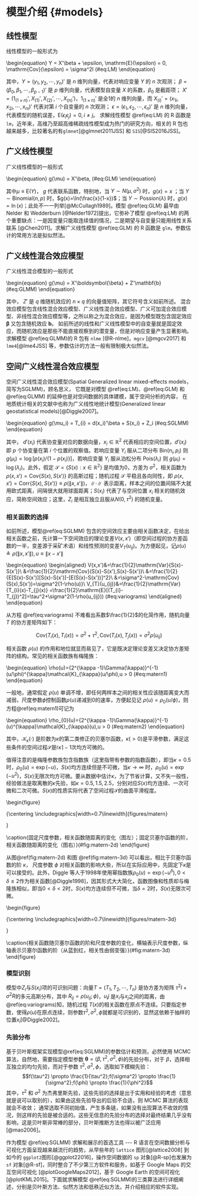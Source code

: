 
# 模型介绍 {#models}

## 线性模型  

线性模型的一般形式为

\begin{equation}
Y = X'\beta + \epsilon, \mathrm{E}(\epsilon) = 0, \mathrm{Cov}(\epsilon) = \sigma^2I  (\#eq:LM)
\end{equation}

其中，$Y = (y_1,y_2,\cdots,y_n)'$ 是 $n$ 维列向量，代表对响应变量 $Y$ 的 $n$ 次观测； 
$\beta = (\beta_0,\beta_1,\cdots,\beta_{p-1})'$ 是 $p$ 维列向量，代表模型自变量 $X$ 的系数，$\beta_0$ 是截距项；
$X' = (1_{(1\times n)}',X_{(1)}',X_{(2)}',\cdots,X_{(n)}')$，$1_{(1\times n)}'$ 是全1的 $n$ 维列向量，而 $X_{(i)}' = (x_{1i},x_{2i},\cdots,x_{ni})'$ 代表对第 $i$ 个自变量的 $n$ 次观测；
$\epsilon = (\epsilon_1,\epsilon_2,\cdots,\epsilon_n)'$ 是 $n$ 维列向量，代表模型的随机误差，$\mathrm{E}(\epsilon_i \epsilon_j) = 0, i \ne j$。 
求解线性模型 \@ref(eq:LM) 的 R 函数是 `lm`，近年来，高维乃至超高维稀疏线性模型成为热门的研究方向，相关的 R 包也越来越多，比较著名的有`glmnet`[@glmnet2011JSS] 和 `SIS`[@SIS2016JSS]。


## 广义线性模型

广义线性模型的一般形式

\begin{equation}
g(\mu) = X'\beta,  (\#eq:GLM)
\end{equation}

其中$\mu \equiv \mathrm{E}(Y)$， $g$ 代表联系函数，特别地，当 $Y \sim N(\mu,\sigma^2)$ 时，$g(x) = x$ ；当 $Y \sim \mathrm{Binomial}(n,p)$ 时，$g(x)=\ln(\frac{x}{1-x})$；当 $Y \sim \mathrm{Possion}(\lambda)$ 时，$g(x) = \ln(x)$；此处不一一列举[@McCullagh1989]。模型 \@ref(eq:GLM) 最早由 Nelder 和 Wedderburn [@Nelder1972]提出，它弥补了模型 \@ref(eq:LM) 的两个重要缺点：一是因变量只能取连续值的情况，二是期望与自变量只能用线性关系联系 [@Chen2011]。求解广义线性模型 \@ref(eq:GLM) 的 R 函数是 `glm`，参数估计的常用方法是拟似然法。

## 广义线性混合效应模型  

广义线性混合模型的一般形式

\begin{equation}
g(\mu) = X'\boldsymbol{\beta} + Z'\mathbf{b}  (\#eq:GLMM)
\end{equation}

其中， $Z'$ 是 $q$ 维随机效应的 $n \times q$ 的向量值矩阵，其它符号含义如前所述。
混合效应模型包含线性混合效应模型、广义线性混合效应模型、广义可加混合效应模型、非线性混合效应模型等，之所以称之为混合效应，是因为模型既包含固定效应 $\boldsymbol{\beta}$ 又包含随机效应 $\mathbf{b}$。 如前所述的线性和广义线性模型中的自变量就是固定效应，而随机效应是那些不能直接观察到的潜变量，但是对响应变量产生显著影响。求解模型 \@ref(eq:GLMM)的 R 包有 `nlme` [@R-nlme]，`mgcv` [@mgcv2017] 和`lme4`[@lme4JSS] 等，参数估计的方法一般有限制极大似然法。

## 空间广义线性混合效应模型

空间广义线性混合效应模型(Spatial Generalized linear mixed-effects models，简写为SGLMM)，顾名思义， 它既是对模型 \@ref(eq:LM)、\@ref(eq:GLM) 和 \@ref(eq:GLMM) 的延伸也是对空间数据的具体建模，属于空间分析的内容， 在地质统计相关的文献中也称为广义线性地统计模型(Generalized linear geostatistical models)[@Diggle2007]。

\begin{equation}
g(\mu_i) = T_{i} = d(x_i)'\beta + S(x_i) + Z_i (\#eq:SGLMM)
\end{equation}

其中， $d'(x_i)$ 代表协变量对应的数据向量，$x_i \in \mathbb{R}^2$ 代表相应的空间位置，$d'(x_i)$ 即 $p$ 个协变量在第 $i$ 个位置的观察值。若响应变量 $Y_i$ 服从二项分布 $\mathrm{Bin}(n_i,p_i)$ 则 $g(\mu_i) = \log[p(x_i)/\{1-p(x_i)\}]$，若响应变量 $Y_i$ 服从泊松分布 $\mathrm{Pois}(\lambda_i)$ 则 $g(\mu_i) = \log(\lambda_i)$。此外，假定 $\mathcal{S} = \{S(x): x \in \mathbb{R}^2\}$ 是均值为0，方差为 $\sigma^2$，相关函数为 $\rho(x,x') = \mathrm{Cov}\{S(x),S(x')\}$ 的高斯过程；随机过程 $\mathcal{S}$ 平稳且各向同性，即 $\rho(x,x') = \mathrm{Corr}\{S(x),S(x')\} \equiv \rho(\|x,x'\|)$，$\|\cdot\|$ 表示距离，样本之间的位置间隔不大就用欧式距离，间隔很大就用球面距离；$S(x_i)$ 代表了与空间位置 $x_i$ 相关的随机效应，简称空间效应；这里，$Z_i$ 是相互独立且服从$N(0,\tau^2)$ 的随机变量。

### 相关函数的选择

如前所述，模型\@ref(eq:SGLMM) 包含的空间效应主要由相关函数决定，在给出相关函数之前，先计算一下空间效应的理论变差$V(x,x')$（即空间过程的协方差函数的一半，变差源于采矿术语）和线性预测的变差$V_{T}(u_{ij})$。为方便起见，记$\rho(u) \triangleq \rho(\|x,x'\|),u \equiv \|x-x'\|$

\begin{equation}
\begin{aligned}
V(x,x')&=\frac{1}{2}\mathrm{Var}\{S(x)-S(x')\}\\
&=\frac{1}{2}\mathrm{Cov}(S(x)-S(x'),S(x)-S(x'))\\
&=\frac{1}{2}\{E[S(x)-S(x')][S(x)-S(x')]-[E(S(x)-S(x'))]^2\}\\
&=\sigma^2-\mathrm{Cov}(S(x),S(x'))=\sigma^2\{1-\rho(u)\}\\
V_{T}(u_{ij})&=\frac{1}{2}\mathrm{Var}\{T_{i}(x)-T_{j}(x)\}
=\frac{1}{2}\mathrm{E}[(T_{i}-T_{j})^2]=\tau^2+\sigma^2(1-\rho(u_{ij})) (\#eq:variograms)
\end{aligned}
\end{equation}

从方程 \@ref(eq:variograms) 不难看出系数$\frac{1}{2}$的化简作用，随机向量 $T$ 的协方差矩阵如下：

$$\mathrm{Cov}(T_{i}(x),T_{i}(x)) = \sigma^2+\tau^2, \mathrm{Cov}(T_{i}(x),T_{j}(x))=\sigma^2\rho(u_{ij})$$

相关函数 $\rho(u)$ 的作用和地位就显而易见了，它是既决定理论变差又决定协方差矩阵的结构。常见的相关函数族有梅隆族：

\begin{equation}
\rho(u)=\{2^{\kappa -1}\Gamma(\kappa)\}^{-1}(u/\phi)^{\kappa}\mathcal{K}_{\kappa}(u/\phi),u > 0 (\#eq:matern1)
\end{equation}

一般地，通常假定 $\rho(u)$ 单调不增，即任何两样本之间的相关性应该随距离变大而减弱，尺度参数$\phi$控制函数$\rho(u)$递减到0的速率，方便起见记 $\rho(u) = \rho_{0}(u/\phi)$，则方程\@ref(eq:matern1)可记为

\begin{equation}
\rho_{0}(u)=\{2^{\kappa -1}\Gamma(\kappa)\}^{-1}(u)^{\kappa}\mathcal{K}_{\kappa}(u),u > 0 (\#eq:matern2)
\end{equation}

其中，$\mathcal{K}_{\kappa}(\cdot)$ 是阶数为$\kappa$的第二类修正的贝塞尔函数，$\kappa(>0)$是平滑参数，满足这些条件的空间过程$\mathcal{S}$是$\lceil\kappa\rceil-1$次均方可微的。

值得注意的是梅隆参数族包含指数族（这里指带有参数的指数函数），即当$\kappa=0.5$时，$\rho_{0}(u)=\exp(-u)$，$S(x)$均方连续但是不可微，当$\kappa \to \infty$ 时，$\rho_{0}(u)=\exp(-u^2)$，$S(x)$无限次均方可微。要从数据中估计$\kappa$，为了节省计算，又不失一般性，经验做法是取离散的$\kappa$先验，如$\kappa=0.5,1.5,2.5$，分别对应$S(x)$均方连续、一次可微和二次可微。$S(x)$的性质实际代表了空间过程$\mathcal{S}$的曲面平滑程度。

\begin{figure}

{\centering \includegraphics[width=0.7\linewidth]{figures/matern} 

}

\caption{固定尺度参数，相关函数随距离的变化（图左）；固定贝塞尔函数的阶，相关函数随距离的变化（图右）}(\#fig:matern-2d)
\end{figure}

从图\@ref(fig:matern-2d) 和图 \@ref(fig:matern-3d) 可以看出，相比于贝塞尔函数的阶 $\kappa$， 尺度参数 $\phi$ 对相关函数的影响大些，所以在实际应用中，先固定下$\kappa$是可以接受的。此外，Diggle 等人于1998年使用幂指数族$\rho_{0}(u)=\exp(-u^{\delta}), 0 < \delta \leq 2$作为相关函数[@Diggle1998]，因其形式大大简化，函数图像和性质却与梅隆族相似，即当$0<\delta<2$时，$S(x)$均方连续但不可微，当$\delta=2$时，$S(x)$无限次可微。

\begin{figure}

{\centering \includegraphics[width=0.7\linewidth]{figures/matern-3d} 

}

\caption{相关函数随贝塞尔函数的阶和尺度参数的变化，横轴表示尺度参数，纵轴表示贝塞尔函数的阶（从蓝到红，相关性由弱变强）}(\#fig:matern-3d)
\end{figure}

### 模型识别

模型中$Z_{i}$与$S(x_i)$项的可识别问题：向量$T=(T_1,T_2,\cdots,T_n)$ 是协方差为矩阵 $\tau^2I+\sigma^2R$的多元高斯分布，其中 $R_{ij}=\rho(u_{ij};\phi)$，$u_ij$ 是$x_i$与$x_j$之间的距离，由\@ref(eq:variograms)知，随机过程 $T(x)$的相关函数在原点不连续。只要指定参数，使得$\rho(u)$在原点连续，则参数$\tau^2,\sigma^2,\phi$就都是可识别的，显然这依赖于抽样的位置$x_i$[@Diggle2002]。

### 先验分布

基于贝叶斯框架实现模型\@ref(eq:SGLMM)的参数估计和预测，必然使用 MCMC 算法，自然地，需要指定模型参数 $\bm{\theta} = (\beta,\tau^2,\sigma^2,\phi)$的先验分布，对于 $\beta$，选择相互独立的均匀先验，而对于参数 $\tau^2,\sigma^2,\phi$，选取如下模糊先验：
$$f(\tau^2) \propto \frac{1}{\tau^2};f(\sigma^2) \propto \frac{1}{\sigma^2};f(\phi) \propto \frac{1}{\phi^2}$$
其中，$\tau^2$ 和 $\sigma^2$ 为杰弗里斯先验，这些先验的选择是出于实用和经验的考虑（意思就是说可以取别的），如果由这些先验导出的后验不合适，则 MCMC 算法的表现就会不收敛； 通常选取不同初始值，产生多条链，如果没有出现算法不收敛的情况，则这样的先验是被合适的。这些无信息的先验分布的选择对最终结果几乎没有影响，这是贝叶斯非常棒的部分，贝叶斯推断方法也得以被广泛应用[@mao2006]。

作为模型 \@ref(eq:SGLMM) 求解和展示的首选工具 --- R 语言在空间数据分析与可视化方面呈现越来越流行的趋势，从早些年的 `lattice` 图形[@lattice2008] 到如今的 `ggplot2`图形[@ggplot22016]，操作空间数据的 `sp` 对象[@R-sp]也发展为 `sf` 对象[@R-sf]，同时整合了不少第三方软件和服务，如基于 Google Maps 的交互空间可视化 [@plotGoogleMaps2012]，基于 Google Earth 的空间可视化 [@plotKML2015]。下面就求解模型 \@ref(eq:SGLMM)的三类算法进行详细阐述，分别是贝叶斯方法、似然方法和低秩近似方法，并介绍相应的软件实现。
